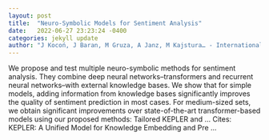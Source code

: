 ```yaml
---
layout: post
title:  "Neuro-Symbolic Models for Sentiment Analysis"
date:   2022-06-27 23:23:24 -0400
categories: jekyll update
author: "J Kocoń, J Baran, M Gruza, A Janz, M Kajstura… - International Conference on …, 2022"
---
```

We propose and test multiple neuro-symbolic methods for sentiment analysis. They combine deep neural networks–transformers and recurrent neural networks–with external knowledge bases. We show that for simple models, adding information from knowledge bases significantly improves the quality of sentiment prediction in most cases. For medium-sized sets, we obtain significant improvements over state-of-the-art transformer-based models using our proposed methods: Tailored KEPLER and …
Cites: ‪KEPLER: A Unified Model for Knowledge Embedding and Pre …‬  